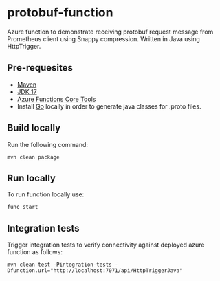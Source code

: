 # protobuf-function

Azure function to demonstrate receiving protobuf request message from Prometheus client using Snappy compression.
Written in Java using HttpTrigger.

## Pre-requesites

* [Maven](https://maven.apache.org/download.cgi)
* [JDK 17](https://learn.microsoft.com/en-us/java/openjdk/download#openjdk-17)
* [Azure Functions Core Tools](https://learn.microsoft.com/en-us/azure/azure-functions/functions-run-local?tabs=windows%2Cisolated-process%2Cnode-v4%2Cpython-v2%2Chttp-trigger%2Ccontainer-apps&pivots=programming-language-java#install-the-azure-functions-core-tools)
* Install [Go](https://go.dev/doc/install) locally in order to generate java classes for .proto files.

## Build locally

Run the following command:

```
mvn clean package
```

## Run locally

To run function locally use:

```
func start
```

## Integration tests

Trigger integration tests to verify connectivity against deployed azure function as follows:

```
mvn clean test -Pintegration-tests -Dfunction.url="http://localhost:7071/api/HttpTriggerJava"
```
